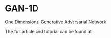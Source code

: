 # GAN-1D
One Dimensional Generative Adversarial Network

The full article and tutorial can be found at 
